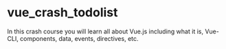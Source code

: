 # vue_crash_todolist
In this crash course you will learn all about Vue.js including what it is, Vue-CLI, components, data, events, directives, etc.
